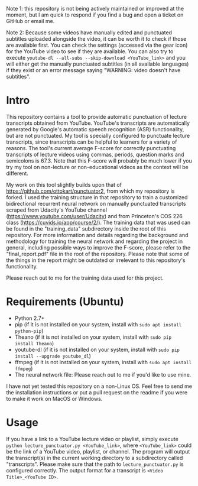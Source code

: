 Note 1: this repository is not being actively maintained or improved at the moment, but I am quick to respond if you find a bug and open a ticket on GitHub or email me.

Note 2: Because some videos have manually edited and punctuated subtitles uploaded alongside the video, it can be worth it to check if those are available first. You can check the settings (accessed via the gear icon) for the YouTube video to see if they are available. You can also try to execute `youtube-dl --all-subs --skip-download <YouTube_link>` and you will either get the manually punctuated subtitles (in all available languages) if they exist or an error message saying "WARNING: video doesn't have subtitles".

# Intro

This repository contains a tool to provide automatic punctuation of lecture transcripts obtained from YouTube. YouTube's transcripts are automatically generated by Google's automatic speech recognition (ASR) functionality, but are not punctuated. My tool is specially configured to punctuate lecture transcripts, since transcripts can be helpful to learners for a variety of reasons. The tool's current average F-score for correctly punctuating transcripts of lecture videos using commas, periods, question marks and semicolons is 67.3. Note that this F-score will probably be much lower if you try my tool on non-lecture or non-educational videos as the context will be different.

My work on this tool slightly builds upon that of https://github.com/ottokart/punctuator2, from which my repository is forked. I used the training structure in that repository to train a customized bidirectional recurrent neural network on manually punctuated transcripts scraped from Udacity's YouTube channel (https://www.youtube.com/user/Udacity) and from Princeton's COS 226 class (https://cuvids.io/app/course/2/). The training data that was used can be found in the "training_data" subdirectory inside the root of this repository. For more information and details regarding the background and methodology for training the neural network and regarding the project in general, including possible ways to improve the F-score, please refer to the "final_report.pdf" file in the root of the repository. Please note that some of the things in the report might be outdated or irrelevant to this repository's functionality.

Please reach out to me for the training data used for this project.

# Requirements (Ubuntu)

* Python 2.7+
* pip (if it is not installed on your system, install with `sudo apt install python-pip`)
* Theano (if it is not installed on your system, install with `sudo pip install Theano`)
* youtube-dl (if it is not installed on your system, install with `sudo pip install --upgrade youtube_dl`)
* ffmpeg (if it is not installed on your system, install with `sudo apt install ffmpeg`)
* The neural network file: Please reach out to me if you'd like to use mine.

I have not yet tested this repository on a non-Linux OS. Feel free to send me the installation instructions or put a pull request on the readme if you were to make it work on MacOS or Windows.

# Usage

If you have a link to a YouTube lecture video or playlist, simply execute `python lecture_punctuator.py <YouTube_link>`, where `<YouTube_link>` could be the link of a YouTube video, playlist, or channel. The program will output the transcript(s) in the current working directory to a subdirectory called "transcripts". Please make sure that the path to `lecture_punctuator.py` is configured correctly. The output format for a transcript is `<Video Title>_<YouTube ID>`.
